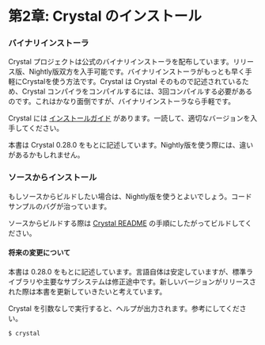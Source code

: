 # 第2章: Crystal のインストール

### バイナリインストーラ <a id="binary-installers"></a>

Crystal プロジェクトは公式のバイナリインストーラを配布しています。リリース版、Nightly版双方を入手可能です。バイナリインストーラがもっとも早く手軽にCrystalを使う方法です。Crystal は Crystal そのもので記述されているため、Crystal コンパイラをコンパイルするには、3回コンパイルする必要があるのです。これはかなり面倒ですが、バイナリインストーラなら手軽です。

Crystal には [インストールガイド](http://crystal-lang.org/docs/installation/index.html) があります。一読して、適切なバージョンを入手してください。

本書は Crystal 0.28.0 をもとに記述しています。Nightly版を使う際には、違いがあるかもしれません。

### ソースからインストール <a id="from-source"></a>

もしソースからビルドしたい場合は、Nightly版を使うとよいでしょう。コードサンプルのバグが治っています。

ソースからビルドする際は [Crystal README](http://crystal-lang.org/docs/installation/from_source_repository.html) の手順にしたがってビルドしてください。

#### 将来の変更について <a id="future-proofing"></a>

本書は 0.28.0 をもとに記述しています。言語自体は安定していますが、標準ライブラリや主要なサブシステムは修正途中です。新しいバージョンがリリースされた際は本書を更新していきたいと考えています。

Crystal を引数なしで実行すると、ヘルプが出力されます。参考にしてください。

```text
$ crystal
```
